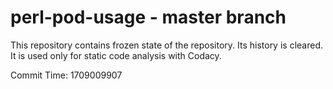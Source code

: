 # perl-pod-usage - master branch

This repository contains frozen state of the repository.
Its history is cleared. It is used only for static code
analysis with Codacy.

Commit Time: 1709009907